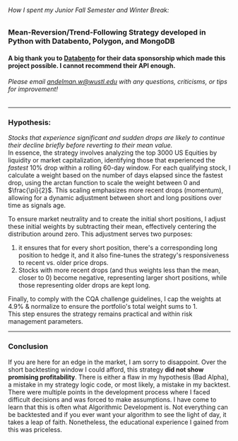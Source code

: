 ###### How I spent my Junior Fall Semester and Winter Break:  
### Mean-Reversion/Trend-Following Strategy developed in Python with Databento, Polygon, and MongoDB 
#### A big thank you to [Databento](https://databento.com/) for their data sponsorship which made this project possible. I cannot recommend their API enough.
###### Please email andelman.w@wustl.edu with any questions, criticisms, or tips for improvement!
___
### Hypothesis:  
*Stocks that experience significant and sudden drops are likely to continue their decline briefly before reverting to their mean value.*  
In essence, the strategy involves analyzing the top 3000 US Equities by liquidity or market capitalization, identifying those that experienced the *fastest* 10% drop within a rolling 60-day window. For each qualifying stock, I calculate a weight based on the number of days elapsed since the fastest drop, using the arctan function to scale the weight between 0 and $\frac{\pi}{2}$. This scaling emphasizes more recent drops (momentum), allowing for a dynamic adjustment between short and long positions over time as signals age.  

To ensure market neutrality and to create the initial short positions, I adjust these initial weights by subtracting their mean, effectively centering the distribution around zero. This adjustment serves two purposes:
1. it ensures that for every short position, there's a corresponding long position to hedge it, and it also fine-tunes the strategy's responsiveness to recent vs. older price drops.
2. Stocks with more recent drops (and thus weights less than the mean, closer to 0) become negative, representing larger short positions, while those representing older drops are kept long.

Finally, to comply with the CQA challenge guidelines, I cap the weights at 4.9% & normalize to ensure the portfolio's total weight sums to 1.  
This step ensures the strategy remains practical and within risk management parameters.
___
### Conclusion
If you are here for an edge in the market, I am sorry to disappoint. Over the short backtesting window I could afford, this strategy **did not show promising profitability**. There is either a flaw in my hypothesis (Bad Alpha), a mistake in my strategy logic code, or most likely, a mistake in my backtest. There were multiple points in the development process where I faced difficult decisions and was forced to make assumptions. I have come to learn that this is often what Algorithmic Development is. Not everything can be backtested and if you ever want your algorithm to see the light of day, it takes a leap of faith.
Nonetheless, the educational experience I gained from this was priceless. 
